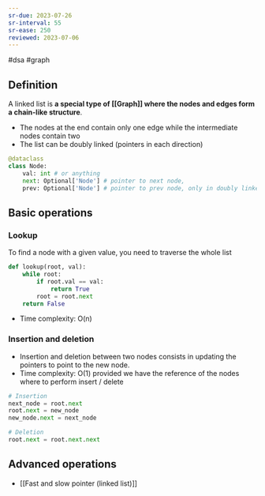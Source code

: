 ```yaml
---
sr-due: 2023-07-26
sr-interval: 55
sr-ease: 250
reviewed: 2023-07-06
---
```


#dsa #graph

## Definition

A linked list is **a special type of [[Graph]] where the nodes and edges form a chain-like structure**.
- The nodes at the end contain only one edge while the intermediate nodes contain two
- The list can be doubly linked (pointers in each direction)

```python
@dataclass
class Node:
	val: int # or anything
	next: Optional['Node'] # pointer to next node,
	prev: Optional['Node'] # pointer to prev node, only in doubly linked list
```

## Basic operations

### Lookup

To find a node with a given value, you need to traverse the whole list
```python
def lookup(root, val):
	while root:
		if root.val == val:
			return True
		root = root.next
	return False
```
- Time complexity: O(n)

### Insertion and deletion

- Insertion and deletion between two nodes consists in updating the pointers to point to the new node.
- Time complexity: O(1) provided we have the reference of the nodes where to perform insert / delete

```python
# Insertion
next_node = root.next
root.next = new_node
new_node.next = next_node
```
```python
# Deletion
root.next = root.next.next
```

## Advanced operations

- [[Fast and slow pointer (linked list)]]